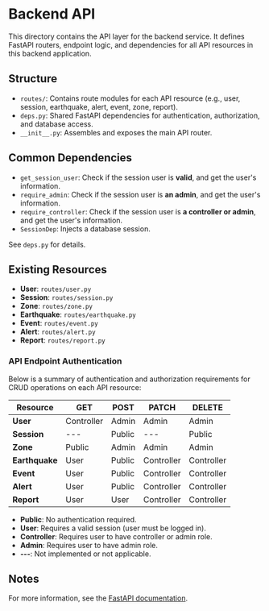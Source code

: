 # Backend API

This directory contains the API layer for the backend service. It defines FastAPI routers, endpoint logic, and dependencies for all API resources in this backend application.

## Structure

- `routes/`: Contains route modules for each API resource (e.g., user, session, earthquake, alert, event, zone, report).
- `deps.py`: Shared FastAPI dependencies for authentication, authorization, and database access.
- `__init__.py`: Assembles and exposes the main API router.

## Common Dependencies

- `get_session_user`: Check if the session user is **valid**, and get the user's information.
- `require_admin`: Check if the session user is **an admin**, and get the user's information.
- `require_controller`: Check if the session user is **a controller or admin**, and get the user's information.
- `SessionDep`: Injects a database session.

See `deps.py` for details.

## Existing Resources

- **User**: `routes/user.py`
- **Session**: `routes/session.py`
- **Zone**: `routes/zone.py`
- **Earthquake**: `routes/earthquake.py`
- **Event**: `routes/event.py`
- **Alert**: `routes/alert.py`
- **Report**: `routes/report.py`

### API Endpoint Authentication

Below is a summary of authentication and authorization requirements for CRUD operations on each API resource:

| Resource       | GET        | POST   | PATCH      | DELETE     |
| -------------- | ---------- | ------ | ---------- | ---------- |
| **User**       | Controller | Admin  | Admin      | Admin      |
| **Session**    | ---        | Public | ---        | Public     |
| **Zone**       | Public     | Admin  | Admin      | Admin      |
| **Earthquake** | User       | Public | Controller | Controller |
| **Event**      | User       | Public | Controller | Controller |
| **Alert**      | User       | Public | Controller | Controller |
| **Report**     | User       | User   | Controller | Controller |

- **Public**: No authentication required.
- **User**: Requires a valid session (user must be logged in).
- **Controller**: Requires user to have controller or admin role.
- **Admin**: Requires user to have admin role.
- **---**: Not implemented or not applicable.

## Notes

For more information, see the [FastAPI documentation](https://fastapi.tiangolo.com/).
